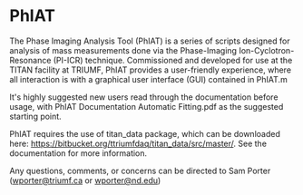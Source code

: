 # PhIAT
The Phase Imaging Analysis Tool (PhIAT) is a series of scripts designed for analysis of mass measurements done via the Phase-Imaging Ion-Cyclotron-Resonance (PI-ICR) technique. Commissioned and developed for use at the TITAN facility at TRIUMF, PhIAT provides a user-friendly experience, where all interaction is with a graphical user interface (GUI) contained in PhIAT.m

It's highly suggested new users read through the documentation before usage, with PhIAT Documentation Automatic Fitting.pdf as the suggested starting point.

PhIAT requires the use of titan_data package, which can be downloaded here: https://bitbucket.org/ttriumfdaq/titan_data/src/master/. See the documentation for more information.

Any questions, comments, or concerns can be directed to Sam Porter (wporter@triumf.ca or wporter@nd.edu)
